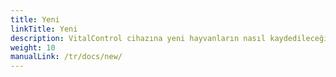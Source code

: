 ```yaml
---
title: Yeni
linkTitle: Yeni
description: VitalControl cihazına yeni hayvanların nasıl kaydedileceği
weight: 10
manualLink: /tr/docs/new/
---
```

<script>
  window.location.href = "/tr/docs/new/";
</script>

